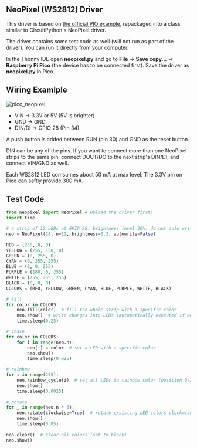 ## NeoPixel (WS2812) Driver

This driver is based on [the official PIO example](https://github.com/raspberrypi/pico-micropython-examples/tree/master/pio/neopixel_ring), repackaged into a class similar to CircuitPython's NeoPixel driver.

The driver contains some test code as well (will not run as part of the driver). You can run it directly from your computer.

In the Thonny IDE open **neopixel.py** and go to **File** -> **Save copy...** -> **Raspberry Pi Pico** (the device has to be connected first). Save the driver as **neopixel.py** in Pico.

## Wiring Examlple

![pico_neopixel](https://user-images.githubusercontent.com/44191076/111096225-fc939700-8579-11eb-886a-1db53321a151.png)

* VIN -> 3.3V or 5V (5V is brighter)
* GND -> GND
* DIN/DI -> GPIO 28 (Pin 34)

A push button is added between RUN (pin 30) and GND as the reset button. 

DIN can be any of the pins. If you want to connect more than one NeoPixel strips to the same pin, connect DOUT/DO to the next strip's DIN/DI, and connect VIN/GND as well. 

Each WS2812 LED comsumes about 50 mA at max level. The 3.3V pin on Pico can saftly provide 300 mA.

## Test Code

```python
from neopixel import NeoPixel # Upload the driver first!
import time

# a strip of 12 LEDs at GPIO 28, brightness level 30%, do not auto write after any changes
neo = NeoPixel(28, n=12, brightness=0.3, autowrite=False)
    
RED = (255, 0, 0)
YELLOW = (255, 150, 0)
GREEN = (0, 255, 0)
CYAN = (0, 255, 255)
BLUE = (0, 0, 255)
PURPLE = (180, 0, 255)
WHITE = (255, 255, 255)
BLACK = (0, 0, 0)
COLORS = (RED, YELLOW, GREEN, CYAN, BLUE, PURPLE, WHITE, BLACK)

# fill
for color in COLORS:       
    neo.fill(color)  # fill the whole strip with a specific color
    neo.show()  # write changes into LEDs (automatically executed if autowrite=True)
    time.sleep(0.25)

# chase
for color in COLORS:       
    for i in range(neo.n):
        neo[i] = color  # set a LED with a specific color
        neo.show()
        time.sleep(0.025)

# rainbow
for i in range(255):
    neo.rainbow_cycle(i)  # set all LEDs to rainbow color (position 0-255)
    neo.show()
    time.sleep(0.0025)
    
# rotate
for _ in range(neo.n * 3):
    neo.rotate(clockwise=True)  # rotate exsisting LED colors clockwise or counter-clockwise
    neo.show()
    time.sleep(0.05)
        
neo.clear()  # clear all colors (set to black)
neo.show()
```
